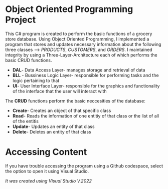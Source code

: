 # Object Oriented Programming Project

This C# program is created to perform the basic functions of a grocery store database. Using Object Oriented Programming, I implemented a program that stores and updates necessary information about the following three classes --> *PRODUCTS*, *CUSTOMERS*, and *ORDERS*. 
I maintained integrity by using a Three-Layer-Architecture each of which performs the basic CRUD functions. 
+ **DAL**- Data Access Layer- manages storage and retrieval of data
+ **BLL** - Bussiness Logic Layer- responsible for performing tasks and the logic pertaining to that
+ **UI**- User Interface Layer- responsible for the graphics and functionality of the interface that the user will interact with

The **CRUD** functions perform the basic neccesities of the database:  
- **Create**- Creates an object of that specific class
- **Read**- Reads the information of one entitiy of that class or the list of all of the entitis
-  **Update**- Updates an entity of that class
-  **Delete**- Deletes an entity of that class

# Accessing Content
If you have trouble accessing the program using a Github codespace, select the option to open it using Visual Studio.

*It was created using Visual Studio V.2022*
